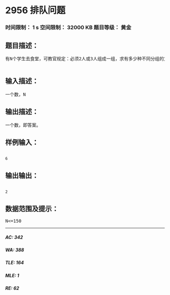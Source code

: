 # 2956 排队问题   
### 时间限制： 1 s     空间限制： 32000 KB     题目等级： 黄金  
## 题目描述：  

<pre>
有N个学生去食堂，可教官规定：必须2人或3人组成一组，求有多少种不同分组的方法。
 
</pre>
  
  
## 输入描述：  

<pre>
一个数，N
</pre>
  
  
## 输出描述：  

<pre>
一个数，即答案。
</pre>
  
  
## 样例输入：  

<pre><code>
6
</code></pre>
  
  
## 输出输出：  

<pre><code>
2
</code></pre>
  
  
## 数据范围及提示：  

<pre>
N<=150
</pre>
  
  
***  

##### AC: 342  
##### WA: 388  
##### TLE: 164  
##### MLE: 1  
##### RE: 62  
